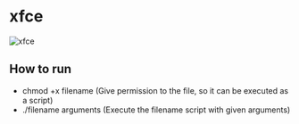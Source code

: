 # xfce
![xfce](https://github.com/emanoeldelfino/autobg/blob/master/xfce.gif)

## How to run
- chmod +x filename (Give permission to the file, so it can be executed as a script)
- ./filename arguments (Execute the filename script with given arguments)

